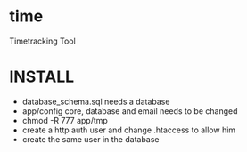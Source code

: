 # time
Timetracking Tool

# INSTALL

* database_schema.sql needs a database
* app/config core, database and email needs to be changed
* chmod -R 777 app/tmp
* create a http auth user and change .htaccess to allow him
* create the same user in the database